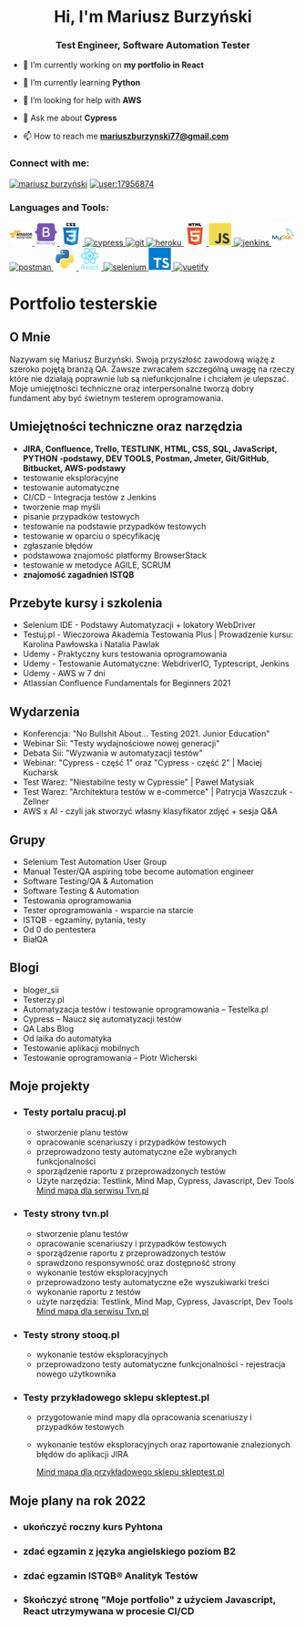 <h1 align="center">Hi, I'm Mariusz Burzyński</h1>
<h3 align="center">Test Engineer, Software Automation Tester</h3>

- 🔭 I’m currently working on **my portfolio in React**

- 🌱 I’m currently learning **Python**

- 🤝 I’m looking for help with **AWS**

- 💬 Ask me about **Cypress**

- 📫 How to reach me **mariuszburzynski77@gmail.com**

<h3 align="left">Connect with me:</h3>
<p align="left">
<a href="https://linkedin.com/in/mariusz burzyński" target="blank"><img align="center" src="https://raw.githubusercontent.com/rahuldkjain/github-profile-readme-generator/master/src/images/icons/Social/linked-in-alt.svg" alt="mariusz burzyński" height="30" width="40" /></a>
<a href="https://stackoverflow.com/users/user:17956874" target="blank"><img align="center" src="https://raw.githubusercontent.com/rahuldkjain/github-profile-readme-generator/master/src/images/icons/Social/stack-overflow.svg" alt="user:17956874" height="30" width="40" /></a>
</p>

<h3 align="left">Languages and Tools:</h3>
<p align="left"> <a href="https://aws.amazon.com" target="_blank" rel="noreferrer"> <img src="https://raw.githubusercontent.com/devicons/devicon/master/icons/amazonwebservices/amazonwebservices-original-wordmark.svg" alt="aws" width="40" height="40"/> </a> <a href="https://getbootstrap.com" target="_blank" rel="noreferrer"> <img src="https://raw.githubusercontent.com/devicons/devicon/master/icons/bootstrap/bootstrap-plain-wordmark.svg" alt="bootstrap" width="40" height="40"/> </a> <a href="https://www.w3schools.com/css/" target="_blank" rel="noreferrer"> <img src="https://raw.githubusercontent.com/devicons/devicon/master/icons/css3/css3-original-wordmark.svg" alt="css3" width="40" height="40"/> </a> <a href="https://www.cypress.io" target="_blank" rel="noreferrer"> <img src="https://raw.githubusercontent.com/simple-icons/simple-icons/6e46ec1fc23b60c8fd0d2f2ff46db82e16dbd75f/icons/cypress.svg" alt="cypress" width="40" height="40"/> </a> <a href="https://git-scm.com/" target="_blank" rel="noreferrer"> <img src="https://www.vectorlogo.zone/logos/git-scm/git-scm-icon.svg" alt="git" width="40" height="40"/> </a> <a href="https://heroku.com" target="_blank" rel="noreferrer"> <img src="https://www.vectorlogo.zone/logos/heroku/heroku-icon.svg" alt="heroku" width="40" height="40"/> </a> <a href="https://www.w3.org/html/" target="_blank" rel="noreferrer"> <img src="https://raw.githubusercontent.com/devicons/devicon/master/icons/html5/html5-original-wordmark.svg" alt="html5" width="40" height="40"/> </a> <a href="https://developer.mozilla.org/en-US/docs/Web/JavaScript" target="_blank" rel="noreferrer"> <img src="https://raw.githubusercontent.com/devicons/devicon/master/icons/javascript/javascript-original.svg" alt="javascript" width="40" height="40"/> </a> <a href="https://www.jenkins.io" target="_blank" rel="noreferrer"> <img src="https://www.vectorlogo.zone/logos/jenkins/jenkins-icon.svg" alt="jenkins" width="40" height="40"/> </a> <a href="https://www.mysql.com/" target="_blank" rel="noreferrer"> <img src="https://raw.githubusercontent.com/devicons/devicon/master/icons/mysql/mysql-original-wordmark.svg" alt="mysql" width="40" height="40"/> </a> <a href="https://postman.com" target="_blank" rel="noreferrer"> <img src="https://www.vectorlogo.zone/logos/getpostman/getpostman-icon.svg" alt="postman" width="40" height="40"/> </a> <a href="https://www.python.org" target="_blank" rel="noreferrer"> <img src="https://raw.githubusercontent.com/devicons/devicon/master/icons/python/python-original.svg" alt="python" width="40" height="40"/> </a> <a href="https://reactjs.org/" target="_blank" rel="noreferrer"> <img src="https://raw.githubusercontent.com/devicons/devicon/master/icons/react/react-original-wordmark.svg" alt="react" width="40" height="40"/> </a> <a href="https://www.selenium.dev" target="_blank" rel="noreferrer"> <img src="https://raw.githubusercontent.com/detain/svg-logos/780f25886640cef088af994181646db2f6b1a3f8/svg/selenium-logo.svg" alt="selenium" width="40" height="40"/> </a> <a href="https://www.typescriptlang.org/" target="_blank" rel="noreferrer"> <img src="https://raw.githubusercontent.com/devicons/devicon/master/icons/typescript/typescript-original.svg" alt="typescript" width="40" height="40"/> </a> <a href="https://vuetifyjs.com/en/" target="_blank" rel="noreferrer"> <img src="https://bestofjs.org/logos/vuetify.svg" alt="vuetify" width="40" height="40"/> </a> </p>


# Portfolio testerskie
## O Mnie
Nazywam się Mariusz Burzyński. Swoją przyszłość zawodową wiążę z szeroko pojętą branżą QA. Zawsze zwracałem szczególną uwagę na rzeczy które nie działają poprawnie lub są niefunkcjonalne i chciałem je ulepszać. Moje umiejętności techniczne oraz interpersonalne tworzą dobry fundament aby być świetnym testerem oprogramowania.

## Umiejętności techniczne oraz narzędzia
- **JIRA, Confluence, Trello, TESTLINK, HTML, CSS, SQL, JavaScript, PYTHON -podstawy, DEV TOOLS, Postman, Jmeter, Git/GitHub, Bitbucket, AWS-podstawy**
- testowanie eksploracyjne
- testowanie automatyczne
- CI/CD - Integracja testów z Jenkins
- tworzenie map myśli
- pisanie przypadków testowych
- testowanie na podstawie przypadków testowych
- testowanie w oparciu o specyfikację  
- zgłaszanie błędów
- podstawowa znajomość platformy BrowserStack
- testowanie w metodyce AGILE, SCRUM
- **znajomość zagadnień ISTQB**

## Przebyte kursy i szkolenia
- Selenium IDE - Podstawy Automatyzacji + lokatory WebDriver
- Testuj.pl - Wieczorowa Akademia Testowania Plus | Prowadzenie kursu: Karolina Pawłowska i Natalia Pawlak
- Udemy - Praktyczny kurs testowania oprogramowania
- Udemy - Testowanie Automatyczne: WebdriverIO, Typtescript, Jenkins
- Udemy - AWS w 7 dni
- Atlassian Confluence Fundamentals for Beginners 2021


## Wydarzenia
- Konferencja: "No Bullshit About... Testing 2021. Junior Education"
- Webinar Sii: "Testy wydajnościowe nowej generacji"
- Debata Sii: "Wyzwania w automatyzacji testów"
- Webinar: "Cypress - część 1" oraz "Cypress - część 2" | Maciej Kucharsk
- Test Warez: "Niestabilne testy w Cypressie" | Paweł Matysiak
- Test Warez: "Architektura testów w e-commerce" | Patrycja Waszczuk - Zellner
- AWS x AI - czyli jak stworzyć własny klasyfikator zdjęć + sesja Q&A
## Grupy
- Selenium Test Automation User Group
- Manual Tester/QA aspiring tobe become automation engineer
- Software Testing/QA & Automation
- Software Testing & Automation
- Testowania oprogramowania
- Tester oprogramowania - wsparcie na starcie
- ISTQB - egzaminy, pytania, testy
- Od 0 do pentestera
- BiałQA

## Blogi
- bloger_sii
- Testerzy.pl
- Automatyzacja testów i testowanie oprogramowania – Testelka.pl
- Cypress – Naucz się automatyzacji testów
- QA Labs Blog
- Od laika do automatyka
- Testowanie aplikacji mobilnych
- Testowanie oprogramowania – Piotr Wicherski


## Moje projekty

- ### Testy portalu pracuj.pl
  - stworzenie planu testów 
  - opracowanie scenariuszy i przypadków testowych
  - przeprowadzono testy automatyczne e2e wybranych funkcjonalności
  - sporządzenie raportu z przeprowadzonych testów
  - Użyte narzędzia: Testlink, Mind Map,  Cypress, Javascript, Dev Tools
  <a href="https://drive.google.com/file/d/1dOs1cJhl_fhxxqPCbJowMaKba2HxOnW2/view?usp=sharing"> Mind mapa dla serwisu Tvn.pl </a>


- ### Testy strony tvn.pl
  - stworzenie planu testów 
  - opracowanie scenariuszy i przypadków testowych
  - sporządzenie raportu z przeprowadzonych testów 
  - sprawdzono responsywność oraz dostępność strony
  - wykonanie testów eksploracyjnych
  - przeprowadzono testy automatyczne e2e wyszukiwarki treści
  - wykonanie raportu z testów
  - użyte narzędzia: Testlink, Mind Map,  Cypress, Javascript, Dev Tools
  <a href="https://drive.google.com/file/d/1EoAY04kWkP7NErtWJ37pYS_SG5kScHO0/view?usp=sharing"> Mind mapa dla serwisu Tvn.pl </a>

- ### Testy strony stooq.pl
  - wykonanie testów eksploracyjnych
  - przeprowadzono testy automatyczne funkcjonalności - rejestracja nowego użytkownika
 
- ### Testy przykładowego sklepu skleptest.pl
   - przygotowanie mind mapy dla opracowania scenariuszy i przypadków testowych
   - wykonanie testów eksploracyjnych oraz raportowanie znalezionych błędów do aplikacji JIRA

      <a href="https://drive.google.com/file/d/1efkFmma4pR2MaUhLp6Ye51M_pxczyfkx/view?usp=sharing">Mind mapa dla przykładowego sklepu skleptest.pl </a>
     
  
## Moje plany na rok 2022 
- ### ukończyć roczny kurs Pyhtona
- ### zdać egzamin z języka angielskiego poziom B2
- ### zdać egzamin ISTQB® Analityk Testów
- ### Skończyć stronę "Moje portfolio" z użyciem Javascript, React utrzymywana w procesie CI/CD